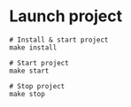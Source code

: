 # Launch project
```shell
# Install & start project
make install

# Start project
make start

# Stop project
make stop
